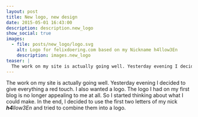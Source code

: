 ```yaml
---
layout: post
title: New logo, new design
date: 2015-05-01 16:43:00
description: description.new_logo
show_social: true
images:
  - file: posts/new_logo/logo.svg
    alt: Logo for felixdoering.com based on my Nickname h4llow3En
    description: images.new_logo
teaser: |
  The work on my site is actually going well. Yesterday evening I decided to give everything a red touch. I also wanted a logo...
---
```

The work on my site is actually going well. Yesterday evening I decided to give everything a red touch. I also wanted a logo. The logo I had on my first blog is no longer appealing to me at all. So I started thinking about what I could make. In the end, I decided to use the first two letters of my nick _**h4**llow3En_ and tried to combine them into a logo.
